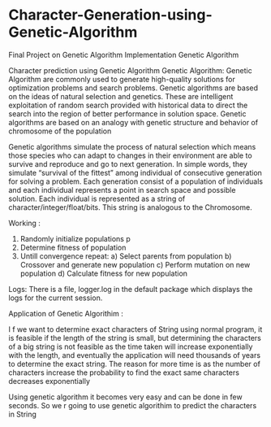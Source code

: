 # Character-Generation-using-Genetic-Algorithm
Final Project on Genetic Algorithm Implementation
Genetic  Algorithm

Character prediction using Genetic  Algorithm
Genetic Algorithm:
Genetic Algorithm are commonly used to generate high-quality solutions for optimization problems and search problems.  Genetic algorithms are based on the ideas of natural selection and genetics. These are intelligent exploitation of random search provided with historical data to direct the search into the region of better performance in solution space. Genetic algorithms are based on an analogy with genetic structure and behavior of chromosome of the population

Genetic algorithms simulate the process of natural selection which means those species who can adapt to changes in their environment are able to survive and reproduce and go to next generation. In simple words, they simulate “survival of the fittest” among individual of consecutive generation for solving a problem. Each generation consist of a population of individuals and each individual represents a point in search space and possible solution. Each individual is represented as a string of character/integer/float/bits. This string is analogous to the Chromosome.

Working :
1) Randomly initialize populations p
2) Determine fitness of population
3) Untill convergence repeat:
      a) Select parents from population
      b) Crossover and generate new population
      c) Perform mutation on new population
      d) Calculate fitness for new population
      
 Logs: There is a file, logger.log in the default package which displays the logs for the current session.

Application of Genetic Algorithim :

I f we want to determine exact characters of String using normal program, it is feasible if the length of the string is small, but determining the characters of a big string is not feasible as the time taken will increase exponentially with the length, and eventually the application will need thousands of years to determine the exact string. The reason for more time is as the number of characters increase the probability to find the exact same characters decreases exponentially
   
Using genetic algorithm it becomes very easy and can be done in few seconds. So we r going to use genetic algorithim to predict the characters in String
